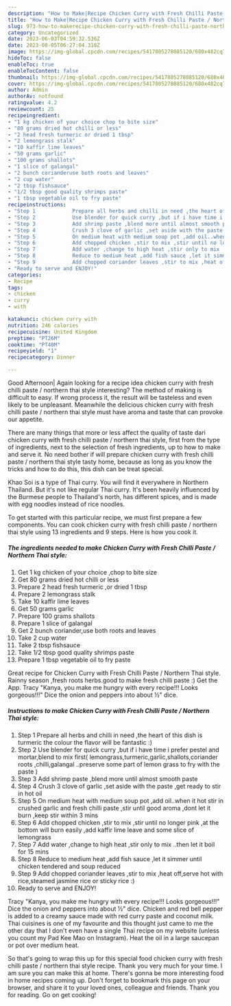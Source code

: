```yaml
---
description: "How to Make|Recipe Chicken Curry with Fresh Chilli Paste / Northern Thai style {That is Special"
title: "How to Make|Recipe Chicken Curry with Fresh Chilli Paste / Northern Thai style {That is Special"
slug: 973-how-to-makerecipe-chicken-curry-with-fresh-chilli-paste-northern-thai-style-that-is-special
category: Uncategorized
date: 2023-06-03T04:59:32.536Z
date: 2023-08-05T06:27:04.318Z
image: https://img-global.cpcdn.com/recipes/5417805278085120/680x482cq70/chicken-curry-with-fresh-chilli-paste-northern-thai-style-recipe-main-photo.jpg
hideToc: false
enableToc: true
enableTocContent: false
thumbnail: https://img-global.cpcdn.com/recipes/5417805278085120/680x482cq70/chicken-curry-with-fresh-chilli-paste-northern-thai-style-recipe-main-photo.jpg
cover: https://img-global.cpcdn.com/recipes/5417805278085120/680x482cq70/chicken-curry-with-fresh-chilli-paste-northern-thai-style-recipe-main-photo.jpg
author: Admin
authorAv: notfound
ratingvalue: 4.2
reviewcount: 25
recipeingredient:
- "1 kg chicken of your choice chop to bite size"
- "80 grams dried hot chilli or less"
- "2 head fresh turmeric or dried 1 tbsp"
- "2 lemongrass stalk"
- "10 kaffir lime leaves"
- "50 grams garlic"
- "100 grams shallots"
- "1 slice of galangal"
- "2 bunch corianderuse both roots and leaves"
- "2 cup water"
- "2 tbsp fishsauce"
- "1/2 tbsp good quality shrimps paste"
- "1 tbsp vegetable oil to fry paste"
recipeinstructions:
- "Step 1            Prepare all herbs and chilli in need ,the heart of this dish is turmeric the colour the flavor will be fantastic :)"
- "Step 2            Use blender for quick curry ,but if i have time i prefer pestel and mortar,blend to mix first( lemongrass,turmeric,garlic,shallots,coriander roots ,chilli,galangal ..preserve some part of lemon grass to fry with the paste )"
- "Step 3            Add shrimp paste ,blend more until almost smooth paste"
- "Step 4            Crush 3 clove of garlic ,set aside with the paste ,get ready to stir in hot oil"
- "Step 5            On medium heat with medium soup pot ,add oil..when it hot stir in crushed garlic and fresh chilli paste ,stir until good aroma ,dont let it burn ,keep stir within 3 mins"
- "Step 6            Add chopped chicken ,stir to mix ,stir until no longer pink ,at the bottom will burn easily ,add kaffir lime leave and some slice of lemongrass"
- "Step 7            Add water ,change to high heat ,stir only to mix ..then let it boil for 15 mins"
- "Step 8            Reduce to medium heat ,add fish sauce ,let it simmer until chicken tendered and soup reduced"
- "Step 9            Add chopped coriander leaves ,stir to mix ,heat off,serve hot with rice,steamed jasmine rice or sticky rice :)"
- "Ready to serve and ENJOY!"
categories:
- Recipe
tags:
- chicken
- curry
- with

katakunci: chicken curry with 
nutrition: 246 calories
recipecuisine: United Kingdom
preptime: "PT26M"
cooktime: "PT40M"
recipeyield: "1"
recipecategory: Dinner

---
```



Good Afternoon| Again looking for a recipe idea chicken curry with fresh chilli paste / northern thai style interesting? The method of making is difficult to easy. If wrong process it, the result will be tasteless and even likely to be unpleasant. Meanwhile the delicious chicken curry with fresh chilli paste / northern thai style must have aroma and taste that can provoke our appetite.






There are many things that more or less affect the quality of taste dari chicken curry with fresh chilli paste / northern thai style, first from the type of ingredients, next to the selection of fresh ingredients, up to how to make and serve it. No need bother if will prepare chicken curry with fresh chilli paste / northern thai style tasty home, because as long as you know the tricks and how to do this, this dish can be treat  special.


Khao Soi is a type of Thai curry. You will find it everywhere in Northern Thailand. But it&#39;s not like regular Thai curry. It&#39;s been heavily influenced by the Burmese people to Thailand&#39;s north, has different spices, and is made with egg noodles instead of rice noodles.


To get started with this particular recipe, we must first prepare a few components. You can cook chicken curry with fresh chilli paste / northern thai style using 13 ingredients and 9 steps. Here is how you cook it.

<!--inarticleads1-->

##### The ingredients needed to make Chicken Curry with Fresh Chilli Paste / Northern Thai style:

1. Get 1 kg chicken of your choice ,chop to bite size
1. Get 80 grams dried hot chilli or less
1. Prepare 2 head fresh turmeric ,or dried 1 tbsp
1. Prepare 2 lemongrass stalk
1. Take 10 kaffir lime leaves
1. Get 50 grams garlic
1. Prepare 100 grams shallots
1. Prepare 1 slice of galangal
1. Get 2 bunch coriander,use both roots and leaves
1. Take 2 cup water
1. Take 2 tbsp fishsauce
1. Take 1/2 tbsp good quality shrimps paste
1. Prepare 1 tbsp vegetable oil to fry paste


Great recipe for Chicken Curry with Fresh Chilli Paste / Northern Thai style. Rainny season ,fresh roots herbs.good to make fresh chilli paste :) Get the App. Tracy &#34;Kanya, you make me hungry with every recipe!!! Looks gorgeous!!!&#34; Dice the onion and peppers into about ½&#34; dice. 

<!--inarticleads2-->

##### Instructions to make Chicken Curry with Fresh Chilli Paste / Northern Thai style:

1. Step 1            Prepare all herbs and chilli in need ,the heart of this dish is turmeric the colour the flavor will be fantastic :)
1. Step 2            Use blender for quick curry ,but if i have time i prefer pestel and mortar,blend to mix first( lemongrass,turmeric,garlic,shallots,coriander roots ,chilli,galangal ..preserve some part of lemon grass to fry with the paste )
1. Step 3            Add shrimp paste ,blend more until almost smooth paste
1. Step 4            Crush 3 clove of garlic ,set aside with the paste ,get ready to stir in hot oil
1. Step 5            On medium heat with medium soup pot ,add oil..when it hot stir in crushed garlic and fresh chilli paste ,stir until good aroma ,dont let it burn ,keep stir within 3 mins
1. Step 6            Add chopped chicken ,stir to mix ,stir until no longer pink ,at the bottom will burn easily ,add kaffir lime leave and some slice of lemongrass
1. Step 7            Add water ,change to high heat ,stir only to mix ..then let it boil for 15 mins
1. Step 8            Reduce to medium heat ,add fish sauce ,let it simmer until chicken tendered and soup reduced
1. Step 9            Add chopped coriander leaves ,stir to mix ,heat off,serve hot with rice,steamed jasmine rice or sticky rice :)
1. Ready to serve and ENJOY!

Tracy &#34;Kanya, you make me hungry with every recipe!!! Looks gorgeous!!!&#34; Dice the onion and peppers into about ½&#34; dice. Chicken and red bell pepper is added to a creamy sauce made with red curry paste and coconut milk. Thai cuisines is one of my favourite and this thought just came to me the other day that I don&#39;t even have a single Thai recipe on my website (unless you count my Pad Kee Mao on Instagram). Heat the oil in a large saucepan or pot over medium heat. 

So that's going to wrap this up for this special food chicken curry with fresh chilli paste / northern thai style recipe. Thank you very much for your time. I am sure you can make this at home. There's gonna be more interesting food in home recipes coming up. Don't forget to bookmark this page on your browser, and share it to your loved ones, colleague and friends. Thank you for reading. Go on get cooking!
